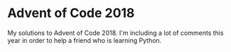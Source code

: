 # Advent of Code 2018

My solutions to Advent of Code 2018. I'm including a lot of comments this year in order to help a friend who is learning Python.